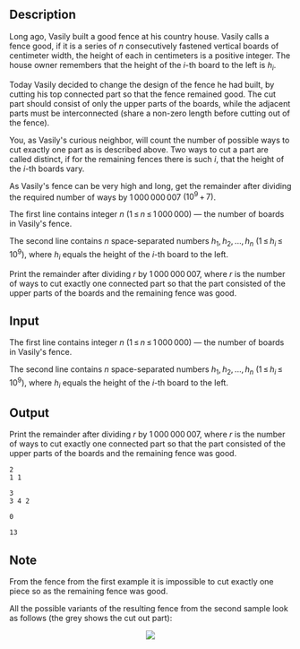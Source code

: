 ## Description

<div><p>Long ago, Vasily built a good fence at his country house. Vasily calls a fence <span class="tex-font-style-it">good</span>, if it is a series of <span class="tex-span"><i>n</i></span> consecutively fastened vertical boards of centimeter width, the height of each in centimeters is <span class="tex-font-style-bf">a positive integer</span>. The house owner remembers that the height of the <span class="tex-span"><i>i</i></span>-th board to the left is <span class="tex-span"><i>h</i><sub class="lower-index"><i>i</i></sub></span>.</p><p>Today Vasily decided to change the design of the fence he had built, by cutting his top connected part so that the fence remained good. The cut part should consist of only the upper parts of the boards, while the adjacent parts must be interconnected (share a non-zero length before cutting out of the fence).</p><p>You, as Vasily's curious neighbor, will count the number of possible ways to cut exactly one part as is described above. Two ways to cut a part are called distinct, if for the remaining fences there is such <span class="tex-span"><i>i</i></span>, that the height of the <span class="tex-span"><i>i</i></span>-th boards vary.</p><p>As Vasily's fence can be very high and long, get the remainder after dividing the required number of ways by <span class="tex-span">1 000 000 007</span> <span class="tex-span">(10<sup class="upper-index">9</sup> + 7)</span>.</p></div><div class="input-specification"><p>The first line contains integer <span class="tex-span"><i>n</i></span> (<span class="tex-span">1 ≤ <i>n</i> ≤ 1 000 000</span>)&nbsp;— the number of boards in Vasily's fence.</p><p>The second line contains <span class="tex-span"><i>n</i></span> space-separated numbers <span class="tex-span"><i>h</i><sub class="lower-index">1</sub>, <i>h</i><sub class="lower-index">2</sub>, ..., <i>h</i><sub class="lower-index"><i>n</i></sub></span> (<span class="tex-span">1 ≤ <i>h</i><sub class="lower-index"><i>i</i></sub> ≤ 10<sup class="upper-index">9</sup></span>), where <span class="tex-span"><i>h</i><sub class="lower-index"><i>i</i></sub></span> equals the height of the <span class="tex-span"><i>i</i></span>-th board to the left.</p></div><div class="output-specification"><p>Print the remainder after dividing <span class="tex-span"><i>r</i></span> by <span class="tex-span">1 000 000 007</span>, where <span class="tex-span"><i>r</i></span> is the number of ways to cut exactly one connected part so that the part consisted of the upper parts of the boards and the remaining fence was <span class="tex-font-style-it">good</span>.</p></div>

## Input

<p>The first line contains integer <span class="tex-span"><i>n</i></span> (<span class="tex-span">1 ≤ <i>n</i> ≤ 1 000 000</span>)&nbsp;— the number of boards in Vasily's fence.</p><p>The second line contains <span class="tex-span"><i>n</i></span> space-separated numbers <span class="tex-span"><i>h</i><sub class="lower-index">1</sub>, <i>h</i><sub class="lower-index">2</sub>, ..., <i>h</i><sub class="lower-index"><i>n</i></sub></span> (<span class="tex-span">1 ≤ <i>h</i><sub class="lower-index"><i>i</i></sub> ≤ 10<sup class="upper-index">9</sup></span>), where <span class="tex-span"><i>h</i><sub class="lower-index"><i>i</i></sub></span> equals the height of the <span class="tex-span"><i>i</i></span>-th board to the left.</p>

## Output

<p>Print the remainder after dividing <span class="tex-span"><i>r</i></span> by <span class="tex-span">1 000 000 007</span>, where <span class="tex-span"><i>r</i></span> is the number of ways to cut exactly one connected part so that the part consisted of the upper parts of the boards and the remaining fence was <span class="tex-font-style-it">good</span>.</p>





```input1
2
1 1

```




```input2
3
3 4 2

```




```output1
0

```




```output2
13

```



## Note

<p>From the fence from the first example it is impossible to cut exactly one piece so as the remaining fence was <span class="tex-font-style-it">good</span>.</p><p>All the possible variants of the resulting fence from the second sample look as follows (the grey shows the cut out part): </p><center> <img class="tex-graphics" src="file://e4rfDebV.png" style="max-width: 100.0%;max-height: 100.0%;"> </center>
